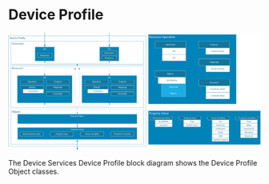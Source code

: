 # Device Profile

![image](EdgeX_DeviceProfile.png)

The Device Services Device Profile block diagram shows the Device
Profile Object classes.
